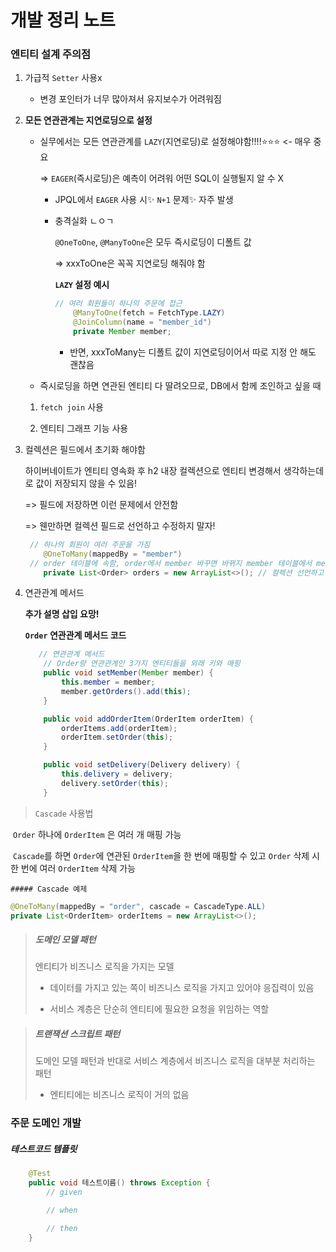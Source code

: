 # 개발 정리 노트



### 엔티티 설계 주의점

1. 가급적 `Setter` 사용x

   - 변경 포인터가 너무 많아져서 유지보수가 어려워짐

2. **모든 연관관계는 지연로딩으로 설정**

   - 실무에서는 모든 연관관계를 `LAZY`(지연로딩)로 설정해야함!!!!⭐⭐⭐ <- 매우 중요

     =>  `EAGER`(즉시로딩)은 예측이 어려워 어떤 SQL이 실행될지 알 수 X

     - JPQL에서 `EAGER` 사용 시✨ `N+1` 문제✨ 자주 발생 

     - 충격실화 ㄴㅇㄱ

       `@OneToOne`, `@ManyToOne`은 모두 즉시로딩이 디폴트 값

       => xxxToOne은 꼭꼭 지연로딩 해줘야 함

       **`LAZY` 설정 예시**

       ```java
       // 여러 회원들이 하나의 주문에 접근
           @ManyToOne(fetch = FetchType.LAZY)
           @JoinColumn(name = "member_id")
           private Member member;
       ```

       - 반면, xxxToMany는 디폴트 값이 지연로딩이어서 따로 지정 안 해도 괜찮음 

   - 즉시로딩을 하면 연관된 엔티티 다 딸려오므로, DB에서 함께 조인하고 싶을 때

   1. `fetch join` 사용

   2. 엔티티 그래프 기능 사용

3. 컬렉션은 필드에서 초기화 해야함

   하이버네이트가 엔티티 영속화 후 h2 내장 컬렉션으로 엔티티 변경해서 생각하는데로 값이 저장되지 않을 수 있음!

   => 필드에 저장하면 이런 문제에서 안전함

   => 웬만하면 컬렉션 필드로 선언하고 수정하지 말자!

   ```java
   	// 하나의 회원이 여러 주문을 가짐
       @OneToMany(mappedBy = "member")     
   	// order 테이블에 속함, order에서 member 바꾸면 바뀌지 member 테이블에서 member 바꿀 수 x
       private List<Order> orders = new ArrayList<>(); // 컬렉션 선언하고 수정x
   ```



4. 연관관계 메서드

   **추가 설명 삽입 요망!**

   **`Order` 연관관계 메서드 코드**

   ```java
      // 연관관계 메서드
       // Order랑 연관관계인 3가지 엔티티들을 외래 키와 매핑
       public void setMember(Member member) {
           this.member = member;
           member.getOrders().add(this);
       }
   
       public void addOrderItem(OrderItem orderItem) {
           orderItems.add(orderItem);
           orderItem.setOrder(this);
       }
   
       public void setDelivery(Delivery delivery) {
           this.delivery = delivery;
           delivery.setOrder(this);
       }
   ```

   

> `Cascade` 사용법

​	`Order` 하나에 `OrderItem` 은 여러 개 매핑 가능

​	`Cascade`를 하면 `Order`에 연관된 `OrderItem`을 한 번에 매핑할 수 있고 `Order` 삭제 시 한 번에 여러 `OrderItem` 삭제 가능

	##### Cascade 예제

```java
@OneToMany(mappedBy = "order", cascade = CascadeType.ALL)
private List<OrderItem> orderItems = new ArrayList<>();
```



> ##### 도메인 모델 패턴
>
> 엔티티가 비즈니스 로직을 가지는 모델
>
> - 데이터를 가지고 있는 쪽이 비즈니스 로직을 가지고 있어야 응집력이 있음
>
> - 서비스 계층은 단순히 엔티티에 필요한 요청을 위임하는 역할

> ##### 트랜잭션 스크립트 패턴
>
> 도메인 모델 패턴과 반대로 서비스 계층에서 비즈니스 로직을 대부분 처리하는 패턴
>
> - 엔티티에는 비즈니스 로직이 거의 없음



### 주문 도메인 개발

##### 테스트코드 템플릿

```java
    @Test
    public void 테스트이름() throws Exception {
        // given

        // when

        // then
    }
```

